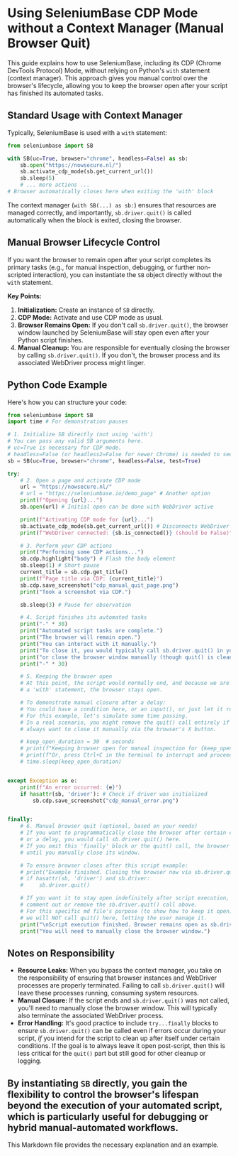 # Using SeleniumBase CDP Mode without a Context Manager (Manual Browser Quit)

This guide explains how to use SeleniumBase, including its CDP (Chrome DevTools Protocol) Mode, without relying on Python's `with` statement (context manager). This approach gives you manual control over the browser's lifecycle, allowing you to keep the browser open after your script has finished its automated tasks.

## Standard Usage with Context Manager

Typically, SeleniumBase is used with a `with` statement:

```python
from seleniumbase import SB

with SB(uc=True, browser="chrome", headless=False) as sb:
    sb.open("https://nowsecure.nl/")
    sb.activate_cdp_mode(sb.get_current_url())
    sb.sleep(5)
    # ... more actions ...
# Browser automatically closes here when exiting the 'with' block
```

The context manager (`with SB(...) as sb:`) ensures that resources are managed correctly, and importantly, `sb.driver.quit()` is called automatically when the block is exited, closing the browser.

## Manual Browser Lifecycle Control

If you want the browser to remain open after your script completes its primary tasks (e.g., for manual inspection, debugging, or further non-scripted interaction), you can instantiate the `SB` object directly without the `with` statement.

**Key Points:**

1.  **Initialization:** Create an instance of `SB` directly.
2.  **CDP Mode:** Activate and use CDP mode as usual.
3.  **Browser Remains Open:** If you don't call `sb.driver.quit()`, the browser window launched by SeleniumBase will stay open even after your Python script finishes.
4.  **Manual Cleanup:** You are responsible for eventually closing the browser by calling `sb.driver.quit()`. If you don't, the browser process and its associated WebDriver process might linger.

## Python Code Example

Here's how you can structure your code:

```python
from seleniumbase import SB
import time # For demonstration pauses

# 1. Initialize SB directly (not using 'with')
# You can pass any valid SB arguments here.
# uc=True is necessary for CDP mode.
# headless=False (or headless2=False for newer Chrome) is needed to see the browser.
sb = SB(uc=True, browser="chrome", headless=False, test=True)

try:
    # 2. Open a page and activate CDP mode
    url = "https://nowsecure.nl/"
    # url = "https://seleniumbase.io/demo_page" # Another option
    print(f"Opening {url}...")
    sb.open(url) # Initial open can be done with WebDriver active

    print(f"Activating CDP mode for {url}...")
    sb.activate_cdp_mode(sb.get_current_url()) # Disconnects WebDriver
    print(f"WebDriver connected: {sb.is_connected()} (should be False)")

    # 3. Perform your CDP actions
    print("Performing some CDP actions...")
    sb.cdp.highlight("body") # Flash the body element
    sb.sleep(1) # Short pause
    current_title = sb.cdp.get_title()
    print(f"Page title via CDP: {current_title}")
    sb.cdp.save_screenshot("cdp_manual_quit_page.png")
    print("Took a screenshot via CDP.")

    sb.sleep(3) # Pause for observation

    # 4. Script finishes its automated tasks
    print("-" * 30)
    print("Automated script tasks are complete.")
    print("The browser will remain open.")
    print("You can interact with it manually.")
    print("To close it, you would typically call sb.driver.quit() in your code,")
    print("or close the browser window manually (though quit() is cleaner).")
    print("-" * 30)

    # 5. Keeping the browser open
    # At this point, the script would normally end, and because we are not using
    # a 'with' statement, the browser stays open.

    # To demonstrate manual closure after a delay:
    # You could have a condition here, or an input(), or just let it run.
    # For this example, let's simulate some time passing.
    # In a real scenario, you might remove the quit() call entirely if you
    # always want to close it manually via the browser's X button.

    # keep_open_duration = 30  # seconds
    # print(f"Keeping browser open for manual inspection for {keep_open_duration} seconds...")
    # print(f"Or, press Ctrl+C in the terminal to interrupt and proceed to quit (if quit is enabled below).")
    # time.sleep(keep_open_duration)


except Exception as e:
    print(f"An error occurred: {e}")
    if hasattr(sb, 'driver'): # Check if driver was initialized
        sb.cdp.save_screenshot("cdp_manual_error.png")


finally:
    # 6. Manual browser quit (optional, based on your needs)
    # If you want to programmatically close the browser after certain conditions
    # or a delay, you would call sb.driver.quit() here.
    # If you omit this 'finally' block or the quit() call, the browser stays open
    # until you manually close its window.

    # To ensure browser closes after this script example:
    # print("Example finished. Closing the browser now via sb.driver.quit().")
    # if hasattr(sb, 'driver') and sb.driver:
    #     sb.driver.quit()

    # If you want it to stay open indefinitely after script execution,
    # comment out or remove the sb.driver.quit() call above.
    # For this specific md file's purpose (to show how to keep it open),
    # we will NOT call quit() here, letting the user manage it.
    print("\nScript execution finished. Browser remains open as sb.driver.quit() was not called in this example script's final state.")
    print("You will need to manually close the browser window.")

```

## Notes on Responsibility

*   **Resource Leaks:** When you bypass the context manager, you take on the responsibility of ensuring that browser instances and WebDriver processes are properly terminated. Failing to call `sb.driver.quit()` will leave these processes running, consuming system resources.
*   **Manual Closure:** If the script ends and `sb.driver.quit()` was not called, you'll need to manually close the browser window. This will typically also terminate the associated WebDriver process.
*   **Error Handling:** It's good practice to include `try...finally` blocks to ensure `sb.driver.quit()` can be called even if errors occur during your script, *if* you intend for the script to clean up after itself under certain conditions. If the goal is to always leave it open post-script, then this is less critical for the `quit()` part but still good for other cleanup or logging.

By instantiating `SB` directly, you gain the flexibility to control the browser's lifespan beyond the execution of your automated script, which is particularly useful for debugging or hybrid manual-automated workflows.
---
This Markdown file provides the necessary explanation and an example.
